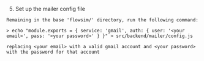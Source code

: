   5) Set up the mailer config file

    Remaining in the base 'flowsim/' directory, run the following command:

    > echo "module.exports = { service: 'gmail', auth: { user: '<your email>', pass: '<your password>' } }" > src/backend/mailer/config.js

    replacing <your email> with a valid gmail account and <your password>
    with the password for that account
